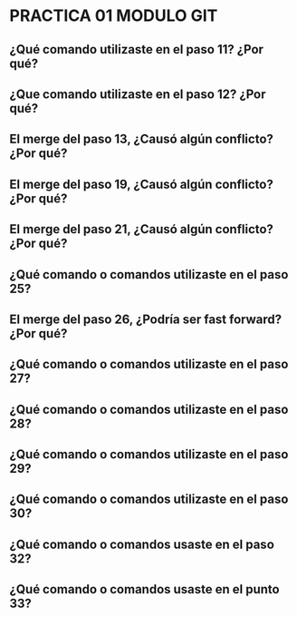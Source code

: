 # PRACTICA 01 MODULO GIT

## ¿Qué comando utilizaste en el paso 11? ¿Por qué?


## ¿Que comando utilizaste en el paso 12? ¿Por qué?


## El merge del paso 13, ¿Causó algún conflicto? ¿Por qué?
## El merge del paso 19, ¿Causó algún conflicto? ¿Por qué?
## El merge del paso 21, ¿Causó algún conflicto? ¿Por qué?
## ¿Qué comando o comandos utilizaste en el paso 25?
## El merge del paso 26, ¿Podría ser fast forward? ¿Por qué?
## ¿Qué comando o comandos utilizaste en el paso 27?
## ¿Qué comando o comandos utilizaste en el paso 28?
## ¿Qué comando o comandos utilizaste en el paso 29?
## ¿Qué comando o comandos utilizaste en el paso 30?
## ¿Qué comando o comandos usaste en el paso 32?
## ¿Qué comando o comandos usaste en el punto 33?
